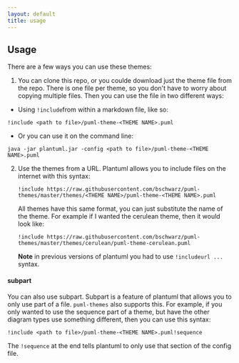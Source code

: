 ```yaml
---
layout: default
title: usage
---
```

## Usage

There are a few ways you can use these themes:
1. You can clone this repo, or you coulde download just the theme file from the repo. There is one file per theme, so you don't have to worry about copying multiple files. Then you can use the file in two different ways:
* Using <code>!include</code>from within a markdown file, like so:
~~~
!include <path to file>/puml-theme-<THEME NAME>.puml
~~~
* Or you can use it on the command line:
~~~
java -jar plantuml.jar -config <path to file>/puml-theme-<THEME NAME>.puml
~~~

2. Use the themes from a URL. Plantuml allows you to include files on the internet with this syntax:
	~~~
    !include https://raw.githubusercontent.com/bschwarz/puml-themes/master/themes/<THEME NAME>/puml-theme-<THEME NAME>.puml
    ~~~
    
    All themes have this same format, you can just substitute the name of the theme. For example if I wanted the cerulean theme, then it would look like:
    ~~~
    !include https://raw.githubusercontent.com/bschwarz/puml-themes/master/themes/cerulean/puml-theme-cerulean.puml
    ~~~
  
    **Note** in previous versions of plantuml you had to use <code>!includeurl ...</code> syntax.

#### subpart
You can also use subpart. Subpart is a feature of plantuml that allows you to only use part of a file. <code>puml-themes</code> also supports this. For example, if you only wanted to use the sequence part of a theme, but have the other diagram types use something different, then you can use this syntax:
~~~
!include <path to file>/puml-theme-<THEME NAME>.puml!sequence
~~~
The <code>!sequence</code> at the end tells plantuml to only use that section of the config file.
